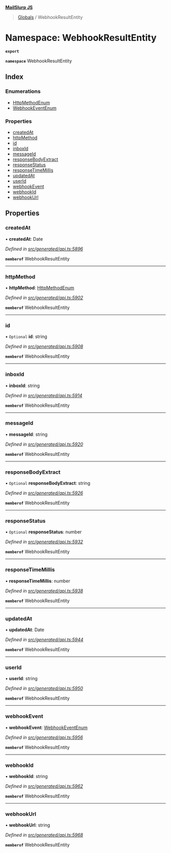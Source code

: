 **[MailSlurp JS](../README.md)**

> [Globals](../README.md) / WebhookResultEntity

# Namespace: WebhookResultEntity

**`export`** 

**`namespace`** WebhookResultEntity

## Index

### Enumerations

* [HttpMethodEnum](../enums/webhookresultentity.httpmethodenum.md)
* [WebhookEventEnum](../enums/webhookresultentity.webhookeventenum.md)

### Properties

* [createdAt](webhookresultentity.md#createdat)
* [httpMethod](webhookresultentity.md#httpmethod)
* [id](webhookresultentity.md#id)
* [inboxId](webhookresultentity.md#inboxid)
* [messageId](webhookresultentity.md#messageid)
* [responseBodyExtract](webhookresultentity.md#responsebodyextract)
* [responseStatus](webhookresultentity.md#responsestatus)
* [responseTimeMillis](webhookresultentity.md#responsetimemillis)
* [updatedAt](webhookresultentity.md#updatedat)
* [userId](webhookresultentity.md#userid)
* [webhookEvent](webhookresultentity.md#webhookevent)
* [webhookId](webhookresultentity.md#webhookid)
* [webhookUrl](webhookresultentity.md#webhookurl)

## Properties

### createdAt

•  **createdAt**: Date

*Defined in [src/generated/api.ts:5896](https://github.com/mailslurp/mailslurp-client/blob/5a4fc29/src/generated/api.ts#L5896)*

**`memberof`** WebhookResultEntity

___

### httpMethod

•  **httpMethod**: [HttpMethodEnum](../enums/webhookresultentity.httpmethodenum.md)

*Defined in [src/generated/api.ts:5902](https://github.com/mailslurp/mailslurp-client/blob/5a4fc29/src/generated/api.ts#L5902)*

**`memberof`** WebhookResultEntity

___

### id

• `Optional` **id**: string

*Defined in [src/generated/api.ts:5908](https://github.com/mailslurp/mailslurp-client/blob/5a4fc29/src/generated/api.ts#L5908)*

**`memberof`** WebhookResultEntity

___

### inboxId

•  **inboxId**: string

*Defined in [src/generated/api.ts:5914](https://github.com/mailslurp/mailslurp-client/blob/5a4fc29/src/generated/api.ts#L5914)*

**`memberof`** WebhookResultEntity

___

### messageId

•  **messageId**: string

*Defined in [src/generated/api.ts:5920](https://github.com/mailslurp/mailslurp-client/blob/5a4fc29/src/generated/api.ts#L5920)*

**`memberof`** WebhookResultEntity

___

### responseBodyExtract

• `Optional` **responseBodyExtract**: string

*Defined in [src/generated/api.ts:5926](https://github.com/mailslurp/mailslurp-client/blob/5a4fc29/src/generated/api.ts#L5926)*

**`memberof`** WebhookResultEntity

___

### responseStatus

• `Optional` **responseStatus**: number

*Defined in [src/generated/api.ts:5932](https://github.com/mailslurp/mailslurp-client/blob/5a4fc29/src/generated/api.ts#L5932)*

**`memberof`** WebhookResultEntity

___

### responseTimeMillis

•  **responseTimeMillis**: number

*Defined in [src/generated/api.ts:5938](https://github.com/mailslurp/mailslurp-client/blob/5a4fc29/src/generated/api.ts#L5938)*

**`memberof`** WebhookResultEntity

___

### updatedAt

•  **updatedAt**: Date

*Defined in [src/generated/api.ts:5944](https://github.com/mailslurp/mailslurp-client/blob/5a4fc29/src/generated/api.ts#L5944)*

**`memberof`** WebhookResultEntity

___

### userId

•  **userId**: string

*Defined in [src/generated/api.ts:5950](https://github.com/mailslurp/mailslurp-client/blob/5a4fc29/src/generated/api.ts#L5950)*

**`memberof`** WebhookResultEntity

___

### webhookEvent

•  **webhookEvent**: [WebhookEventEnum](../enums/webhookresultentity.webhookeventenum.md)

*Defined in [src/generated/api.ts:5956](https://github.com/mailslurp/mailslurp-client/blob/5a4fc29/src/generated/api.ts#L5956)*

**`memberof`** WebhookResultEntity

___

### webhookId

•  **webhookId**: string

*Defined in [src/generated/api.ts:5962](https://github.com/mailslurp/mailslurp-client/blob/5a4fc29/src/generated/api.ts#L5962)*

**`memberof`** WebhookResultEntity

___

### webhookUrl

•  **webhookUrl**: string

*Defined in [src/generated/api.ts:5968](https://github.com/mailslurp/mailslurp-client/blob/5a4fc29/src/generated/api.ts#L5968)*

**`memberof`** WebhookResultEntity
